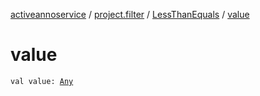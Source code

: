 [activeannoservice](../../index.md) / [project.filter](../index.md) / [LessThanEquals](index.md) / [value](./value.md)

# value

`val value: `[`Any`](https://kotlinlang.org/api/latest/jvm/stdlib/kotlin/-any/index.html)